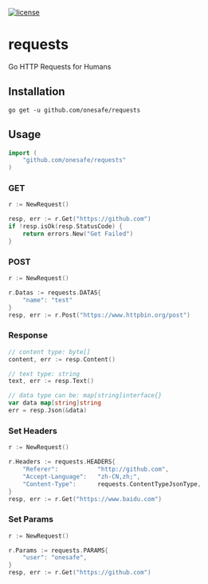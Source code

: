 [![license](http://img.shields.io/badge/license-MIT-red.svg?style=flat)](https://raw.githubusercontent.com/asmcos/requests/master/LICENSE)

# requests
Go HTTP Requests for Humans

## Installation
```
go get -u github.com/onesafe/requests
```

## Usage
```go
import (
    "github.com/onesafe/requests"
)
```

### GET
```go
r := NewRequest()

resp, err := r.Get("https://github.com")
if !resp.isOk(resp.StatusCode) {
	return errors.New("Get Failed")
}
```

### POST
```go
r := NewRequest()

r.Datas := requests.DATAS{
	"name": "test"
}
resp, err := r.Post("https://www.httpbin.org/post")
```

### Response
```go
// content type: byte[]
content, err := resp.Content()

// text type: string
text, err := resp.Text()

// data type can be: map[string]interface{}
var data map[string]string
err = resp.Json(&data)
```

### Set Headers
```go
r := NewRequest()

r.Headers := requests.HEADERS{
	"Referer":           "http://github.com",
	"Accept-Language":   "zh-CN,zh;",
	"Content-Type":      requests.ContentTypeJsonType,
}
resp, err := r.Get("https://www.baidu.com")
```

### Set Params
```go
r := NewRequest()

r.Params := requests.PARAMS{
	"user":	"onesafe",
}
resp, err := r.Get("https://github.com")
```

